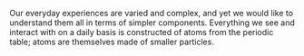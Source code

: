 Our everyday experiences are varied and complex, and yet we would like to understand them all in terms of simpler components. Everything we see and interact with on a daily basis is constructed of atoms from the periodic table; atoms are themselves made of smaller particles.